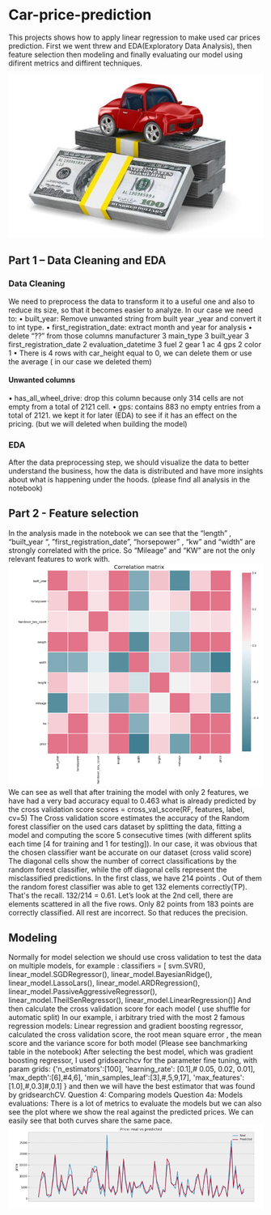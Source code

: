 # Car-price-prediction
This projects shows how to apply linear regression to make used car prices prediction. 
First we went threw and EDA(Exploratory Data Analysis), then feature selection then modeling and finally evaluating our model using difirent metrics and diffirent techniques.

![car price prediction](images/car.jpeg)

## Part 1 – Data Cleaning and EDA
### Data Cleaning
We need to preprocess the data to transform it to a useful one and also to reduce its size, so that it
becomes easier to analyze.
In our case we need to:
• built_year: Remove unwanted string from built year _year and convert it to int type.
• first_registration_date: extract month and year for analysis
• delete “??” from those columns
manufacturer 3
main_type 3
built_year 3
first_registration_date 2
evaluation_datetime 3
fuel 2
gear 1
ac 4
gps 2
color 1
• There is 4 rows with car_height equal to 0, we can delete them or use the average ( in our
case we deleted them)
#### Unwanted columns
• has_all_wheel_drive: drop this column because only 314 cells are not empty from a total
of 2121 cell.
• gps: contains 883 no empty entries from a total of 2121. we kept it for later (EDA) to see if
it has an effect on the pricing. (but we will deleted when building the model)
### EDA
After the data preprocessing step, we should visualize the data to better understand the business,
how the data is distributed and have more insights about what is happening under the hoods. (please
find all analysis in the notebook)
## Part 2 - Feature selection

In the analysis made in the notebook we can see that the “length” , “built_year “,
”first_registration_date”, “horsepower” , “kw” and “width” are strongly correlated with the price. So
“Mileage” and “KW” are not the only relevant features to work with.
![correlation matrix](images/cor.png)
We can see as well that after training the model with only 2 features, we have had a very bad accuracy
equal to 0.463 what is already predicted by the cross validation score
scores = cross_val_score(RF, features, label, cv=5)
The Cross validation score estimates the accuracy of the Random forest classifier on the used cars dataset
by splitting the data, fitting a model and computing the score 5 consecutive times (with different splits
each time [4 for training and 1 for testing]). In our case, it was obvious that the chosen classifier want be
accurate on our dataset (cross valid score)
The diagonal cells show the number of correct classifications by the random forest classifier, while the off
diagonal cells represent the misclassified predictions. In the first class, we have 214 points . Out of
them the random forest classifier was able to get 132 elements correctly(TP). That's the recall.
132/214 = 0.61. Let’s look at the 2nd cell, there are elements scattered in all the five rows. Only 82
points from 183 points are correctly classified. All rest are incorrect. So that reduces the precision.
## Modeling
Normally for model selection we should use cross validation to test the data on multiple models,
for example :
classifiers = [
 svm.SVR(),
 linear_model.SGDRegressor(),
 linear_model.BayesianRidge(),
 linear_model.LassoLars(),
 linear_model.ARDRegression(),
 linear_model.PassiveAggressiveRegressor(),
 linear_model.TheilSenRegressor(),
 linear_model.LinearRegression()]
And then calculate the cross validation score for each model ( use shuffle for automatic split)
In our example, i arbitrary tried with the most 2 famous regression models: Linear regression and
gradient boosting regressor, calculated the cross validation score, the root mean square error , the
mean score and the variance score for both model (Please see banchmarking table in the notebook)
After selecting the best model, which was gradient boosting regressor, I used gridsearchcv for the
parameter fine tuning, with param grids:
{'n_estimators':[100],
 'learning_rate': [0.1],# 0.05, 0.02, 0.01],
 'max_depth':[6],#4,6],
 'min_samples_leaf':[3],#,5,9,17],
 'max_features':[1.0],#,0.3]#,0.1] }
and then we will have the best estimator that was found by gridsearchCV.
Question 4: Comparing models
Question 4a:
Models evaluations:
There is a lot of metrics to evaluate the models but we can also see the plot where we show the real against the predicted prices. We can easily see that both curves share the same pace. 
![real vs predicted](images/eval.png)
